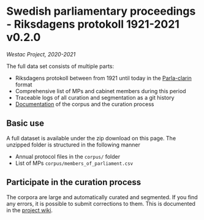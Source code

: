 # Swedish parliamentary proceedings - Riksdagens protokoll 1921-2021 v0.2.0

_Westac Project, 2020-2021_

The full data set consists of multiple parts:

- Riksdagens protokoll between from 1921 until today in the [Parla-clarin](https://github.com/clarin-eric/parla-clarin) format
- Comprehensive list of MPs and cabinet members during this period
- Traceable logs of all curation and segmentation as a git history
- [Documentation](https://github.com/welfare-state-analytics/riksdagen-corpus/wiki/) of the corpus and the curation process
 
## Basic use

A full dataset is available under the zip download on this page. The unzipped folder is structured in  the following manner

- Annual protocol files in the ```corpus/``` folder
- List of MPs ```corpus/members_of_parliament.csv```

## Participate in the curation process

The corpora are large and automatically curated and segmented. If you find any errors, it is possible to submit corrections to them. This is documented in the [project wiki](https://github.com/welfare-state-analytics/riksdagen-corpus/wiki/Submit-corrections).
